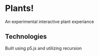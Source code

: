 # Plants!

An experimental interactive plant experiance

## Technologies

Built using p5.js and utilizing recursion
